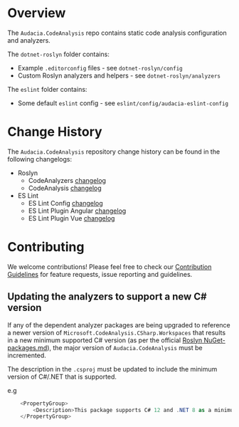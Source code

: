 # Overview

The `Audacia.CodeAnalysis` repo contains static code analysis configuration and analyzers.

The `dotnet-roslyn` folder contains:
- Example `.editorconfig` files - see `dotnet-roslyn/config`
- Custom Roslyn analyzers and helpers - see `dotnet-roslyn/analyzers`

The `eslint` folder contains:
- Some default `eslint` config - see `eslint/config/audacia-eslint-config`

# Change History

The `Audacia.CodeAnalysis` repository change history can be found in the following changelogs:
- Roslyn
  - CodeAnalyzers [changelog](dotnet-roslyn/analyzers/Audacia.CodeAnalysis.Analyzers/CHANGELOG.md)
  - CodeAnalysis [changelog](dotnet-roslyn/config/Audacia.CodeAnalysis/CHANGELOG.md)
- ES Lint
  - ES Lint Config [changelog](eslint/config/audacia-eslint-config/CHANGELOG.md)
  - ES Lint Plugin Angular [changelog](eslint/plugins/audacia-eslint-plugin-angular/CHANGELOG.md)
  - ES Lint Plugin Vue [changelog](eslint/plugins/audacia-eslint-plugin-vue/CHANGELOG.md)

# Contributing
We welcome contributions! Please feel free to check our [Contribution Guidelines](https://github.com/audaciaconsulting/.github/blob/main/CONTRIBUTING.md) for feature requests, issue reporting and guidelines.

## Updating the analyzers to support a new C# version

If any of the dependent analyzer packages are being upgraded to reference a newer version of `Microsoft.CodeAnalysis.CSharp.Workspaces` that results in a new minimum supported C# version (as per the official [Roslyn NuGet-packages.md](https://github.com/dotnet/roslyn/blob/main/docs/wiki/NuGet-packages.md)), the major version of `Audacia.CodeAnalysis` must be incremented.

The description in the `.csproj` must be updated to include the minimum version of C#/.NET that is supported.

e.g

```csharp
    <PropertyGroup>
        <Description>This package supports C# 12 and .NET 8 as a minimum.</Description>
    </PropertyGroup>
```